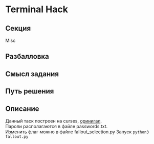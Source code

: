 # Terminal Hack

## Секция
Misc

## Разбалловка

## Смысл задания

## Путь решения

## Описание
Данный таск построен на curses, [оринигал](https://github.com/javabird25/fallout-terminal).<br>
Пароли располагаются в файле passwords.txt.<br>
Изменить флаг можно в файле fallout_selection.py
Запуск ```python3 fallout.py```
